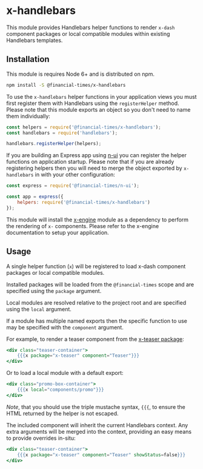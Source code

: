 # x-handlebars

This module provides Handlebars helper functions to render `x-dash` component packages or local compatible modules within existing Handlebars templates.

## Installation

This module is requires Node 6+ and is distributed on npm.

```bash
npm install -S @financial-times/x-handlebars
```

To use the `x-handlebars` helper functions in your application views you must first register them with Handlebars using the `registerHelper` method. Please note that this module exports an object so you don't need to name them individually:

```js
const helpers = require('@financial-times/x-handlebars');
const handlebars = require('handlebars');

handlebars.registerHelper(helpers);
```

If you are building an Express app using [n-ui][n-ui] you can register the helper functions on application startup. Please note that if you are already registering helpers then you will need to merge the object exported by `x-handlebars` in with your other configuration:

```js
const express = require('@financial-times/n-ui');

const app = express({
	helpers: require('@financial-times/x-handlebars')
});
```

This module will install the [x-engine][x-engine] module as a dependency to perform the rendering of `x-` components. Please refer to the x-engine documentation to setup your application.

[n-ui]: https://github.com/Financial-Times/n-ui/
[x-engine]: https://github.com/Financial-Times/x-dash/tree/master/packages/x-engine

## Usage

A single helper function (`x`) will be registered to load x-dash component packages or local compatible modules.

Installed packages will be loaded from the `@financial-times` scope and are specified using the `package` argument.

Local modules are resolved relative to the project root and are specified using the `local` argument.

If a module has multiple named exports then the specific function to use may be specified with the `component` argument.

For example, to render a teaser component from the [x-teaser package][teaser]:

```handlebars
<div class="teaser-container">
	{{{x package="x-teaser" component="Teaser"}}}
</div>
```

Or to load a local module with a default export:

```handlebars
<div class="promo-box-container">
	{{{x local="components/promo"}}}
</div>
```

_Note_, that you should use the triple mustache syntax, `{{{`, to ensure the HTML returned by the helper is not escaped.

The included component will inherit the current Handlebars context. Any extra arguments will be merged into the context, providing an easy means to provide overrides in-situ:

```handlebars
<div class="teaser-container">
	{{{x package="x-teaser" component="Teaser" showStatus=false}}}
</div>
```

[teaser]: /components/x-teaser/readme.md
